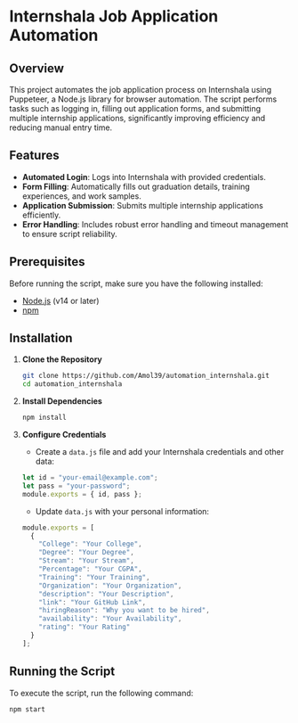 # Internshala Job Application Automation

## Overview

This project automates the job application process on Internshala using Puppeteer, a Node.js library for browser automation. The script performs tasks such as logging in, filling out application forms, and submitting multiple internship applications, significantly improving efficiency and reducing manual entry time.

## Features

- **Automated Login**: Logs into Internshala with provided credentials.
- **Form Filling**: Automatically fills out graduation details, training experiences, and work samples.
- **Application Submission**: Submits multiple internship applications efficiently.
- **Error Handling**: Includes robust error handling and timeout management to ensure script reliability.

## Prerequisites

Before running the script, make sure you have the following installed:

- [Node.js](https://nodejs.org/) (v14 or later)
- [npm](https://www.npmjs.com/get-npm)

## Installation

1. **Clone the Repository**

    ```bash
    git clone https://github.com/Amol39/automation_internshala.git
    cd automation_internshala
    ```

2. **Install Dependencies**

    ```bash
    npm install
    ```

3. **Configure Credentials**

   - Create a `data.js` file and add your Internshala credentials and other data:

    ```javascript
    let id = "your-email@example.com";
    let pass = "your-password";
    module.exports = { id, pass };
    ```

   - Update `data.js` with your personal information:

    ```javascript
    module.exports = [
      {
        "College": "Your College",
        "Degree": "Your Degree",
        "Stream": "Your Stream",
        "Percentage": "Your CGPA",
        "Training": "Your Training",
        "Organization": "Your Organization",
        "description": "Your Description",
        "link": "Your GitHub Link",
        "hiringReason": "Why you want to be hired",
        "availability": "Your Availability",
        "rating": "Your Rating"
      }
    ];
    ```

## Running the Script

To execute the script, run the following command:

```bash
npm start
